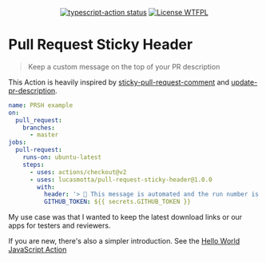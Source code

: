 <p align="center">
  <a href="https://github.com/actions/typescript-action/actions"><img alt="typescript-action status" src="https://github.com/lucasmotta/pull-request-sticky-header/workflows/build/badge.svg"></a>
  <a href="http://www.wtfpl.net/about/"><img alt="License WTFPL" src="https://img.shields.io/badge/License-WTFPL-brightgreen.svg"></a>
</p>

# Pull Request Sticky Header

> Keep a custom message on the top of your PR description

This Action is heavily inspired by [sticky-pull-request-comment](https://github.com/marocchino/sticky-pull-request-comment) and [update-pr-description](https://github.com/kt3k/update-pr-description).

```yml
name: PRSH example
on:
  pull_request:
    branches:
      - master
jobs:
  pull-request:
    runs-on: ubuntu-latest
    steps:
      - uses: actions/checkout@v2
      - uses: lucasmotta/pull-request-sticky-header@1.0.0
        with:
          header: '> 🚀 This message is automated and the run number is: **${{ github.run_number }}**'
          GITHUB_TOKEN: ${{ secrets.GITHUB_TOKEN }}
```

My use case was that I wanted to keep the latest download links or our apps for testers and reviewers.

If you are new, there's also a simpler introduction. See the [Hello World JavaScript Action](https://github.com/actions/hello-world-javascript-action)
